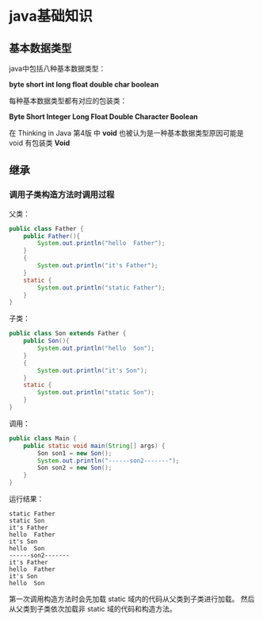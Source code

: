 # java基础知识

## 基本数据类型

java中包括八种基本数据类型：

**byte  short  int  long  float  double  char  boolean**

每种基本数据类型都有对应的包装类：

**Byte  Short  Integer  Long  Float  Double  Character  Boolean**

在 Thinking in Java 第4版 中 **void** 也被认为是一种基本数据类型原因可能是 void 有包装类 **Void**

## 继承

### 调用子类构造方法时调用过程

父类：
```java
public class Father {
    public Father(){
        System.out.println("hello  Father");
    }
    {
        System.out.println("it's Father");
    }
    static {
        System.out.println("static Father");
    }
}
```
子类：
```java
public class Son extends Father {
    public Son(){
        System.out.println("hello  Son");
    }
    {
        System.out.println("it's Son");
    }
    static {
        System.out.println("static Son");
    }
}
```
调用：
```java
public class Main {
    public static void main(String[] args) {
        Son son1 = new Son();
        System.out.println("------son2-------");
        Son son2 = new Son();
    }
}
```
运行结果：
```
static Father
static Son
it's Father
hello  Father
it's Son
hello  Son
------son2-------
it's Father
hello  Father
it's Son
hello  Son
```

第一次调用构造方法时会先加载 static 域内的代码从父类到子类进行加载。
然后从父类到子类依次加载非 static 域的代码和构造方法。

